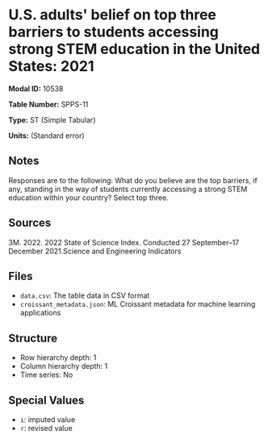 # U.S. adults' belief on top three barriers to students accessing strong STEM education in the United States: 2021

**Modal ID:** 10538

**Table Number:** SPPS-11

**Type:** ST (Simple Tabular)

**Units:** (Standard error)

## Notes

Responses are to the following: What do you believe are the top barriers, if any, standing in the way of students currently accessing a strong STEM education within your country? Select top three.

## Sources

3M. 2022. 2022 State of Science Index. Conducted 27 September–17 December 2021.Science and Engineering Indicators

## Files

- `data.csv`: The table data in CSV format
- `croissant_metadata.json`: ML Croissant metadata for machine learning applications

## Structure

- Row hierarchy depth: 1
- Column hierarchy depth: 1
- Time series: No

## Special Values

- `i`: imputed value
- `r`: revised value
